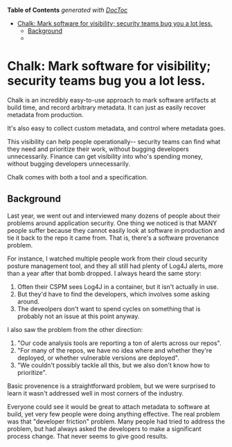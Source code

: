 <!-- START doctoc generated TOC please keep comment here to allow auto update -->
<!-- DON'T EDIT THIS SECTION, INSTEAD RE-RUN doctoc TO UPDATE -->
**Table of Contents**  *generated with [DocToc](https://github.com/thlorenz/doctoc)*

- [Chalk: Mark software for visibility; security teams bug you a lot less.](#chalk-mark-software-for-visibility-security-teams-bug-you-a-lot-less)
  - [Background](#background)
  - [](#)

<!-- END doctoc generated TOC please keep comment here to allow auto update -->

# Chalk: Mark software for visibility; security teams bug you a lot less.

Chalk is an incredibly easy-to-use approach to mark software artifacts at build time, and record arbitrary metadata.  It can just as easily recover metadata from production.

It's also easy to collect custom metadata, and control where metadata goes.

This visibility can help people operationally-- security teams can find what they need and prioritize their work, without bugging developers unnecessarily. Finance can get visibility into who's spending money, without bugging developers unnecessarily.

Chalk comes with both a tool and a specification.

## Background
Last year, we went out and interviewed many dozens of people about their problems around application security. One thing we noticed is that MANY people suffer because they cannot easily look at software in production and tie it back to the repo it came from.  That is, there's a software provenance problem.

For instance, I watched multiple people work from their cloud security posture management tool, and they all still had plenty of Log4J alerts, more than a year after that bomb dropped. I always heard the same story:

1. Often their CSPM sees Log4J in a container, but it isn't actually in use.
2. But they'd have to find the developers, which involves some asking around.
3. The deveolpers don't want to spend cycles on something that is probably not an issue at this point anyway.

I also saw the problem from the other direction:
1. "Our code analysis tools are reporting a ton of alerts across our repos".
2. "For many of the repos, we have no idea where and whether they're deployed, or whether vulnerable versions are deployed".
3. "We couldn't possibly tackle all this, but we also don't know how to prioritize".

Basic provenence is a straightforward problem, but we were surprised to learn it wasn't addressed well in most corners of the industry.

Everyone could see it would be great to attach metadata to software at build, yet very few people were doing anything effective. The real problem was that "developer friction" problem. Many people had tried to address the problem, but had always asked the developers to make a significant process change. That never seems to give good results.

##
